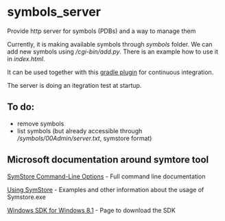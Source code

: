 # symbols_server
Provide http server for symbols (PDBs) and a way to manage them

Currently, it is making available symbols through _symbols_ folder.
We can add new symbols using _/cgi-bin/add.py_. There is an example how to use it in _index.html_.

It can be used together with this [gradle plugin](https://github.com/reeflog/gradle-symstoreserver-plugin) for continuous integration.

The server is doing an itegration test at startup.

## To do:
- remove symbols
- list symbols (but already accessible through _/symbols/00Admin/server.txt_, symstore format)

## Microsoft documentation around symtore tool

[SymStore Command-Line Options](https://msdn.microsoft.com/fr-fr/library/windows/desktop/ms681378(v=vs.85).aspx) - Full command line documentation

[Using SymStore](https://msdn.microsoft.com/en-us/library/windows/desktop/ms681417(v=vs.85).aspx) - Examples and other information about the usage of Symstore.exe

[Windows SDK for Windows 8.1](https://developer.microsoft.com/en-us/windows/downloads/windows-8-1-sdk) - Page to download the SDK
